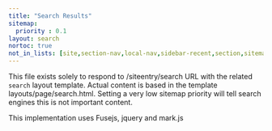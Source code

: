```yaml
---
title: "Search Results"
sitemap:
  priority : 0.1
layout: search
nortoc: true
not_in_lists: [site,section-nav,local-nav,sidebar-recent,section,sitemap]
---
```


This file exists solely to respond to /siteentry/search URL with the related `search` layout template.
Actual content is based in the template layouts/page/search.html.  Setting a very low sitemap
priority will tell search engines this is not important content.

This implementation uses Fusejs, jquery and mark.js
